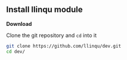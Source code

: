 ## Install llinqu module

**Download**

Clone the git repository and `cd` into it

```sh
git clone https://github.com/llinqu/dev.git
cd dev/
```
